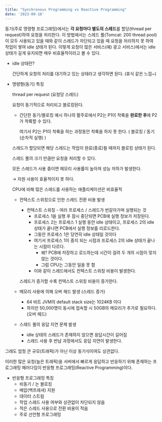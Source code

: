 ```yaml
---
title: "Synchronous Programming vs Reactive Programming"
date: '2023-09-18'
---
```


동기(주로 명령형 프로그래밍)에서는 **각 요청마다 별도의 스레드**를 할당(thread per request)하여 요청을 처리한다.
이 방법에서는 스레드 풀(Tomcat: 200 thread pool)이 모두 사용되고 있을 때와 같이 스레드가 차단되고 있을 때 요청을 처리하지 못 하여 작업이 쌓여 idle 상태가 된다.
이렇게 요청이 많은 서비스(예) 광고 서비스)에서는 idle 상태가 길게 유지되면 매우 비효율적이라고 볼 수 있다.

- idle 상태란?

  간단하게 요청의 처리를 대기하고 있는 상태라고 생각하면 된다. (휴식 같은 느낌~)

- 명령형(동기) 특징

  thread per request (요청당 스레드)

  요청이 동기적으로 처리되고 블로킹된다.

    - 간단한 동기/블로킹 예시
      하나의 활주로에서 P2는 P1이 착륙을 **완료한 후**에  P2가 착륙할 수 있다.

      여기서 P2는 P1이 착륙을 하는 과정동안 착륙을 하지 못 한다. ( 블로킹 / 동기(순차적 실행) )

    스레드가 할당되면 해당 스레드는 작업이 완료(종료)될 때까지 블로킹 상태가 된다. 
    
    스레드 풀의 크기 만큼만 요청을 처리할 수 있다.
    
    모든 스레드가 사용 중이면 메모리 사용률이 높아져 성능 저하가 발생한다.
    
    → 자원 사용이 효율적이지 못 하다.
    
    CPU에 비해 많은 스레드를 사용하는 애플리케이션은 비효율적
    
    - 컨텍스트 스위칭으로 인한 스레드 전환 비용 발생
        - 컨텍스트 스위칭 - 여러 프로세스 / 스레드가 번갈아가며 실행되는 것
            - 프로세스 1을 실행 후 잠시 중단되면 PCB에 실행 정보가 저장된다.
            - 프로세스 2는 프로세스 1 실행 동안 idle 상태이고, 프로세스 2의 idle 상태가 끝나면 PCB에서 실행 정보를 리로드한다.
            - 그동안 프로세스 1은 당연히 idle 상태일 것이다
            - 여기서 프로세스 1이 중지 되는 시점과 프로세스 2의 idle 상태가 끝나는 시점이 다르다.
                - 왜? PCB에 저장하고 로드하는데 시간이 걸려 두 개의 시점이 맞지 않는 것이다.
                - 그럼 CPU는 그동안 일을 못 함
            - 이와 같이 스레드에서도 컨텍스트 스위칭 비용이 발생한다.
        
        스레드가 증가할 수록 컨텍스트 스위칭 비용이 증가한다. 
        
    - 메모리 사용에 의해 오버 헤드 발생 (스레드 증가)
        - 64 비트 JVM의 default stack size는 1024KB 이다
        - 하지만 50,000명이 동시에 접속할 시 50GB의 메모리가 추가로 필요하다. (오버 헤드)
    - 스레드 풀의 응답 지연 문제 발생
        - idle 상태의 스레드가 존재하지 않으면 응답시간이 길어짐
        - 스레드 사용 후 반납 과정에서도 응답 지연이 발생한다.


그래도 엄청 큰 규모(트래픽)가 아닌 이상 동기식이여도 상관없다.

이러한 많은 요청(높은 트래픽)을 서버에서 빠르게 응답하고 반응하기 위해 존재하는 프로그래밍 패러다임이
반응형 프로그래밍(Reactive Programming)이다.

- 반응형 프로그래밍 특징
  - 비동기 / 논 블로킹 
  - 배압(백프레셔) 지원 
  - 데이터 스트림 
  - 작업 스레드 사용 여부와 상관없이 차단되지 않음 
  - 적은 스레드 사용으로 전환 비용이 적음
  - 주로 선언형 프로그래밍